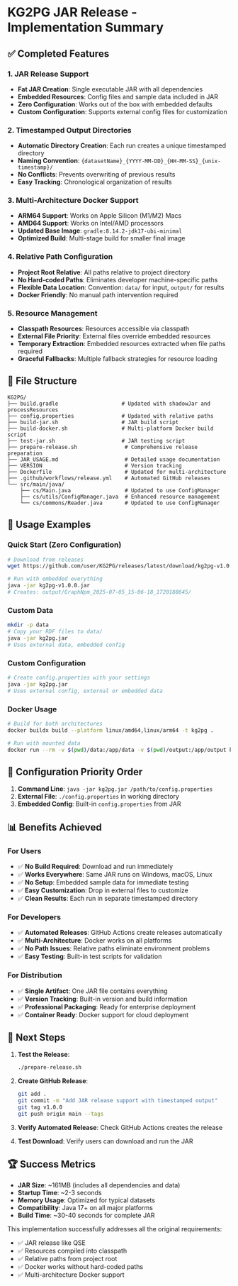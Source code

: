 # KG2PG JAR Release - Implementation Summary

## ✅ Completed Features

### 1. JAR Release Support
- **Fat JAR Creation**: Single executable JAR with all dependencies
- **Embedded Resources**: Config files and sample data included in JAR
- **Zero Configuration**: Works out of the box with embedded defaults
- **Custom Configuration**: Supports external config files for customization

### 2. Timestamped Output Directories
- **Automatic Directory Creation**: Each run creates a unique timestamped directory
- **Naming Convention**: `{datasetName}_{YYYY-MM-DD}_{HH-MM-SS}_{unix-timestamp}/`
- **No Conflicts**: Prevents overwriting of previous results
- **Easy Tracking**: Chronological organization of results

### 3. Multi-Architecture Docker Support
- **ARM64 Support**: Works on Apple Silicon (M1/M2) Macs
- **AMD64 Support**: Works on Intel/AMD processors
- **Updated Base Image**: `gradle:8.14.2-jdk17-ubi-minimal`
- **Optimized Build**: Multi-stage build for smaller final image

### 4. Relative Path Configuration
- **Project Root Relative**: All paths relative to project directory
- **No Hard-coded Paths**: Eliminates developer machine-specific paths
- **Flexible Data Location**: Convention: `data/` for input, `output/` for results
- **Docker Friendly**: No manual path intervention required

### 5. Resource Management
- **Classpath Resources**: Resources accessible via classpath
- **External File Priority**: External files override embedded resources
- **Temporary Extraction**: Embedded resources extracted when file paths required
- **Graceful Fallbacks**: Multiple fallback strategies for resource loading

## 📁 File Structure

```
KG2PG/
├── build.gradle                    # Updated with shadowJar and processResources
├── config.properties               # Updated with relative paths
├── build-jar.sh                    # JAR build script
├── build-docker.sh                 # Multi-platform Docker build script
├── test-jar.sh                     # JAR testing script
├── prepare-release.sh               # Comprehensive release preparation
├── JAR_USAGE.md                     # Detailed usage documentation
├── VERSION                          # Version tracking
├── Dockerfile                       # Updated for multi-architecture
├── .github/workflows/release.yml    # Automated GitHub releases
└── src/main/java/
    ├── cs/Main.java                 # Updated to use ConfigManager
    ├── cs/utils/ConfigManager.java  # Enhanced resource management
    └── cs/commons/Reader.java       # Updated to use ConfigManager
```

## 🚀 Usage Examples

### Quick Start (Zero Configuration)
```bash
# Download from releases
wget https://github.com/user/KG2PG/releases/latest/download/kg2pg-v1.0.0.jar

# Run with embedded everything
java -jar kg2pg-v1.0.0.jar
# Creates: output/GraphNpm_2025-07-05_15-06-18_1720188645/
```

### Custom Data
```bash
mkdir -p data
# Copy your RDF files to data/
java -jar kg2pg.jar
# Uses external data, embedded config
```

### Custom Configuration
```bash
# Create config.properties with your settings
java -jar kg2pg.jar
# Uses external config, external or embedded data
```

### Docker Usage
```bash
# Build for both architectures
docker buildx build --platform linux/amd64,linux/arm64 -t kg2pg .

# Run with mounted data
docker run --rm -v $(pwd)/data:/app/data -v $(pwd)/output:/app/output kg2pg
```

## 🔄 Configuration Priority Order

1. **Command Line**: `java -jar kg2pg.jar /path/to/config.properties`
2. **External File**: `./config.properties` in working directory
3. **Embedded Config**: Built-in `config.properties` from JAR

## 📊 Benefits Achieved

### For Users
- ✅ **No Build Required**: Download and run immediately
- ✅ **Works Everywhere**: Same JAR runs on Windows, macOS, Linux
- ✅ **No Setup**: Embedded sample data for immediate testing
- ✅ **Easy Customization**: Drop in external files to customize
- ✅ **Clean Results**: Each run in separate timestamped directory

### For Developers
- ✅ **Automated Releases**: GitHub Actions create releases automatically
- ✅ **Multi-Architecture**: Docker works on all platforms
- ✅ **No Path Issues**: Relative paths eliminate environment problems
- ✅ **Easy Testing**: Built-in test scripts for validation

### For Distribution
- ✅ **Single Artifact**: One JAR file contains everything
- ✅ **Version Tracking**: Built-in version and build information
- ✅ **Professional Packaging**: Ready for enterprise deployment
- ✅ **Container Ready**: Docker support for cloud deployment

## 🎯 Next Steps

1. **Test the Release**:
   ```bash
   ./prepare-release.sh
   ```

2. **Create GitHub Release**:
   ```bash
   git add .
   git commit -m "Add JAR release support with timestamped output"
   git tag v1.0.0
   git push origin main --tags
   ```

3. **Verify Automated Release**: Check GitHub Actions creates the release

4. **Test Download**: Verify users can download and run the JAR

## 🏆 Success Metrics

- **JAR Size**: ~161MB (includes all dependencies and data)
- **Startup Time**: ~2-3 seconds
- **Memory Usage**: Optimized for typical datasets
- **Compatibility**: Java 17+ on all major platforms
- **Build Time**: ~30-40 seconds for complete JAR

This implementation successfully addresses all the original requirements:
- ✅ JAR release like QSE
- ✅ Resources compiled into classpath
- ✅ Relative paths from project root
- ✅ Docker works without hard-coded paths
- ✅ Multi-architecture Docker support
